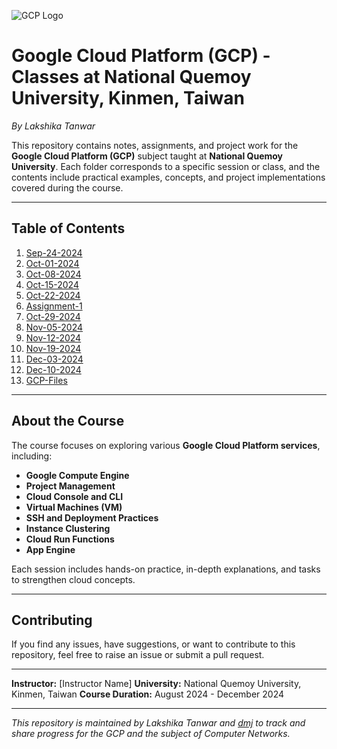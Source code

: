 ![GCP Logo](https://www.gstatic.com/devrel-devsite/prod/vc7ff73b57ee36722d6a2ff1c535ba05455b345e8c4d6df58cfb5ab1732a93052/cloud/images/favicons/onecloud/favicon.ico)

# Google Cloud Platform (GCP) - Classes at National Quemoy University, Kinmen, Taiwan 
*By Lakshika Tanwar*

This repository contains notes, assignments, and project work for the **Google Cloud Platform (GCP)** subject taught at **National Quemoy University**. Each folder corresponds to a specific session or class, and the contents include practical examples, concepts, and project implementations covered during the course.

---

## Table of Contents

1. [Sep-24-2024](sep-24-2024/readme.md)
2. [Oct-01-2024](oct-01-2024/readme.md)
3. [Oct-08-2024](oct-08-2024/readme.md)
4. [Oct-15-2024](oct-15-2024/readme.md)
5. [Oct-22-2024](oct-22-2024/readme.md)
6. [Assignment-1](assignment-1/readme.md)
7. [Oct-29-2024](oct-29-2024/readme.md)
8. [Nov-05-2024](nov-05-2024/readme.md)
9. [Nov-12-2024](nov-12-2024/readme.md)
10. [Nov-19-2024](nov-19-2024/readme.md)
11. [Dec-03-2024](dec-03-2024/readme.md)
12. [Dec-10-2024](dec-10-2024/readme.md)
13. [GCP-Files](gcp-files/readme.md)

---

## About the Course

The course focuses on exploring various **Google Cloud Platform services**, including:

- **Google Compute Engine**  
- **Project Management**
- **Cloud Console and CLI**  
- **Virtual Machines (VM)**  
- **SSH and Deployment Practices**  
- **Instance Clustering**
- **Cloud Run Functions**
- **App Engine**

Each session includes hands-on practice, in-depth explanations, and tasks to strengthen cloud concepts.

---

## Contributing

If you find any issues, have suggestions, or want to contribute to this repository, feel free to raise an issue or submit a pull request.

---

**Instructor:** [Instructor Name]
**University:** National Quemoy University, Kinmen, Taiwan
**Course Duration:** August 2024 - December 2024

---

_This repository is maintained by Lakshika Tanwar and [dmj](https://dmj.one) to track and share progress for the GCP and the subject of Computer Networks._

